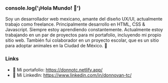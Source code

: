 ### console.log('¡Hola Mundo! 👋')

Soy un desarrollador web mexicano, amante del diseño UX/UI, actualmente trabajo como freelance. Principalmente desarrollo en HTML, CSS & Javascript. Siempre estoy aprendiendo constantemente. Actualmente estoy trabajando en un par de proyectos para mi portafolio, incluyendo mi propio sitio web. También fui colaborador en un proyecto escolar, que es un sitio para adoptar animales en la Ciudad de México. 💓

### Links

- 🔗 Mi portafolio: https://donnotc.netlify.app/
- 👜 Mi LinkedIn: https://www.linkedin.com/in/donnovan-tc/
